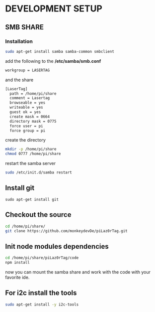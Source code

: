# DEVELOPMENT SETUP

## SMB SHARE

### Installation

```bash
sudo apt-get install samba samba-common smbclient
```

add the following to the **/etc/samba/smb.conf**

```bash
workgroup = LASERTAG
```

and the share

```bash
[LaserTag]
  path = /home/pi/share
  comment = Lasertag
  browseable = yes
  writeable = yes
  guest ok = yes
  create mask = 0664
  directory mask = 0775
  force user = pi
  force group = pi
```

create the directory

```bash
mkdir -p /home/pi/share
chmod 0777 /home/pi/share
```

restart the samba server

```bash
sudo /etc/init.d/samba restart
```

## Install git

```
sudo apt-get install git
```

## Checkout the source

```bash
cd /home/pi/share/
git clone https://github.com/monkeydevDe/piLaz0rTag.git 
```

## Init node modules dependencies

```bash
cd /home/pi/share/piLaz0rTag/code
npm install 
```

now you can mount the samba share and work with the code with your favorite ide.

## For i2c install the tools

```bash
sudo apt-get install -y i2c-tools
```

